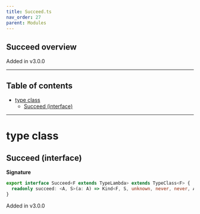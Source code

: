 ```yaml
---
title: Succeed.ts
nav_order: 27
parent: Modules
---
```


## Succeed overview

Added in v3.0.0

---

<h2 class="text-delta">Table of contents</h2>

- [type class](#type-class)
  - [Succeed (interface)](#succeed-interface)

---

# type class

## Succeed (interface)

**Signature**

```ts
export interface Succeed<F extends TypeLambda> extends TypeClass<F> {
  readonly succeed: <A, S>(a: A) => Kind<F, S, unknown, never, never, A>
}
```

Added in v3.0.0
